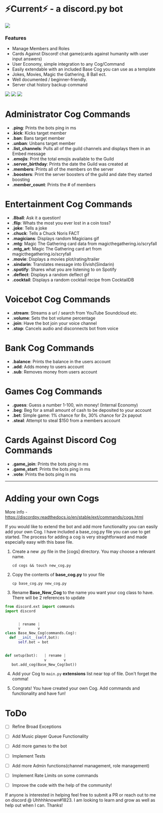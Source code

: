 #  ⚡Current⚡ - a discord.py bot

![](https://i.imgur.com/vTv33yo.png)

### Features
- Manage Members and Roles
- Cards Against Discord! chat game(cards against humanity with user input answers)
- User Economy, simple integration to any Cog/Command
- Easily extendable with an included Base Cog you can use as a template
- Jokes, Movies, Magic the Gathering, 8 Ball ect.
- Well documented / beginner-friendly.
- Server chat history backup command



![](https://img.shields.io/github/stars/odinmay/Current) ![](https://img.shields.io/github/forks/odinmay/Current) ![](https://img.shields.io/github/issues/odinmay/Current)




# Administrator Cog Commands
- **.ping**: Prints the bots ping in ms
- **.kick**: Kicks target member
- **.ban**: Bans target member
- **.unban**: Unbans target member
- **.list_channels**: Pulls all of the guild channels and displays them in an Embed message
- **.emojis**: Print the total emojis available to the Guild
- **.server_birthday**: Prints the date the Guild was created at
- **.members**: Prints all of the members on the server
- **.boosters**: Print the server boosters of the guild and date they started boosting
- **.member_count**: Prints the # of members

# Entertainment Cog Commands
- **.8ball**: Ask it a question!
- **.flip**: Whats the most you ever lost in a coin toss?
- **.joke**: Tells a joke
- **.chuck**: Tells a Chuck Noris FACT
- **.magicians**: Displays random Magicians gif
- **.mtg**: Magic The Gathering card data from magicthegathering.io/scryfall
- **.mtg_art**: Magic The Gathering card art from magicthegathering.io/scryfall
- **.movie**: Displays a movies plot/rating/trailer
- **.sindarin**: Translates message into Elvish(Sindarin)
- **.spotify**: Shares what you are listening to on Spotify
- **.deflect**: Displays a random deflect gif
- **.cocktail**: Displays a random cocktail recipe from CocktailDB

# Voicebot Cog Commands
- **.stream**: Streams a url / search from YouTube Soundcloud etc.
- **.volume**: Sets the bot volume percentage
- **.join**: Have the bot join your voice channel
- **.stop**: Cancels audio and disconnects bot from voice

# Bank Cog Commands
- **.balance**: Prints the balance in the users account
- **.add**: Adds money to users account
- **.sub**: Removes money from users account

# Games Cog Commands
- **.guess**: Guess a number 1-100, win money! (Internal Economy)
- **.beg**: Beg for a small amount of cash to be deposited to your account
- **.bet**: Simple game: 1% chance for 8x, 30% chance for 2x payout
- **.steal**: Attempt to steal $150 from a members account

# Cards Against Discord Cog Commands
- **.game_join**: Prints the bots ping in ms
- **.game_start**: Prints the bots ping in ms
- **.vote**: Prints the bots ping in ms



----
# Adding your own Cogs
More info - 
https://discordpy.readthedocs.io/en/stable/ext/commands/cogs.html

If you would like to extend the bot and add more functionality you can easily add your own Cog.
I have included a base_cog.py file you can use to get started. The process for adding a cog is very straghtforward and 
made especially easy with this base file.

1. Create a new .py file in the [cogs] directory. You may choose a relevant name.

    `cd cogs && touch new_cog.py`


2. Copy the contents of **base_cog.py** to your file
  
    `cp base_cog.py new_cog.py`


3. Rename **Base_New_Cog** to the name you want your cog class to have. There will be 2 references to update

  ```python 
from discord.ext import commands
import discord


        | rename |
        v        v
class Base_New_Cog(commands.Cog):
    def __init__(self,bot):
        self.bot = bot

                  
def setup(bot):   | rename |
                    v        v
     bot.add_cog(Base_New_Cog(bot))

  ```
4. Add your Cog to ``main.py`` **extensions** list near top of file. Don't forget the comma!


5. Congrats! You have created your own Cog. Add commands and functionality and have fun!

# ToDo
- [ ] Refine Broad Exceptions
- [ ] Add Music player Queue Functionality
- [ ] Add more games to the bot
- [ ] Implement Tests
- [ ] Add more Admin functions(channel management, role management)
- [ ] Implement Rate Limits on some commands
- [ ] Improve the code with the help of the community!


If anyone is interested in helping feel free to submit a PR or reach out to me on discord @ Uhhhhknown#1823.
I am looking to learn and grow as well as help out when I can. Thanks!

